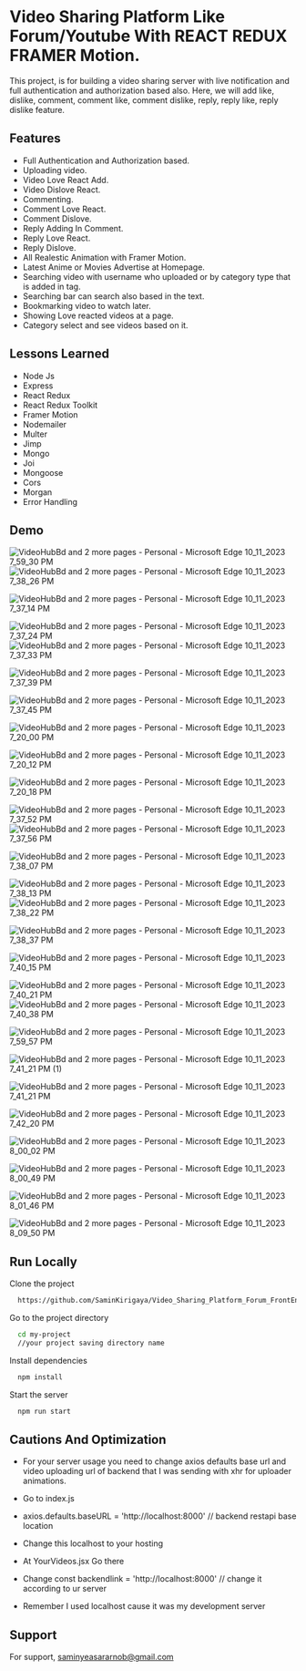 
# Video Sharing Platform Like Forum/Youtube With REACT REDUX FRAMER Motion.

This project, is for building a video sharing server with live notification and full authentication and authorization based also.
Here, we will add like, dislike, comment, comment like, comment dislike, reply,  reply like, reply dislike feature.


## Features

- Full Authentication and Authorization based.
- Uploading video.
- Video Love React Add.
- Video Dislove React.
- Commenting.
- Comment Love React.
- Comment Dislove.
- Reply Adding In Comment.
- Reply Love React.
- Reply Dislove.
- All Realestic Animation with Framer Motion.
- Latest Anime or Movies Advertise at Homepage.
- Searching video with username who uploaded or by category type that is added in tag.
- Searching bar can search also based in the text.
- Bookmarking video to watch later.
- Showing Love reacted videos at a page.
- Category select and see videos based on it.
## Lessons Learned

- Node Js
- Express 
- React Redux
- React Redux Toolkit
- Framer Motion
- Nodemailer
- Multer
- Jimp
- Mongo
- Joi
- Mongoose
- Cors
- Morgan
- Error Handling

## Demo
![VideoHubBd and 2 more pages - Personal - Microsoft​ Edge 10_11_2023 7_59_30 PM](https://github.com/SaminKirigaya/Video_Sharing_Platform_Forum_FrontEnd_REACT_REDUX_FRAMER/assets/104618775/8466a6a6-734d-40ec-bb36-45fcc4a38f87)
![VideoHubBd and 2 more pages - Personal - Microsoft​ Edge 10_11_2023 7_38_26 PM](https://github.com/SaminKirigaya/Video_Sharing_Platform_Forum_FrontEnd_REACT_REDUX_FRAMER/assets/104618775/bafb2110-fab3-4a00-a70a-3c96b5274791)

![VideoHubBd and 2 more pages - Personal - Microsoft​ Edge 10_11_2023 7_37_14 PM](https://github.com/SaminKirigaya/Video_Sharing_Platform_Forum_FrontEnd_REACT_REDUX_FRAMER/assets/104618775/06673b45-f380-4332-810d-7d038d11aba3)

![VideoHubBd and 2 more pages - Personal - Microsoft​ Edge 10_11_2023 7_37_24 PM](https://github.com/SaminKirigaya/Video_Sharing_Platform_Forum_FrontEnd_REACT_REDUX_FRAMER/assets/104618775/f50fc9b2-bc87-4ce1-86fe-2d57f96da112)
![VideoHubBd and 2 more pages - Personal - Microsoft​ Edge 10_11_2023 7_37_33 PM](https://github.com/SaminKirigaya/Video_Sharing_Platform_Forum_FrontEnd_REACT_REDUX_FRAMER/assets/104618775/824241d3-bfc3-4e6e-a9bb-4a8cd53306ab)

![VideoHubBd and 2 more pages - Personal - Microsoft​ Edge 10_11_2023 7_37_39 PM](https://github.com/SaminKirigaya/Video_Sharing_Platform_Forum_FrontEnd_REACT_REDUX_FRAMER/assets/104618775/280d5573-d8cf-465b-98a7-5d6d90bf4bc1)

![VideoHubBd and 2 more pages - Personal - Microsoft​ Edge 10_11_2023 7_37_45 PM](https://github.com/SaminKirigaya/Video_Sharing_Platform_Forum_FrontEnd_REACT_REDUX_FRAMER/assets/104618775/09d398d7-c8f1-4361-a44b-014debbb8b5a)

![VideoHubBd and 2 more pages - Personal - Microsoft​ Edge 10_11_2023 7_20_00 PM](https://github.com/SaminKirigaya/Video_Sharing_Platform_Forum_FrontEnd_REACT_REDUX_FRAMER/assets/104618775/4aadc7e1-d044-4b46-8931-b084f24a2576)

![VideoHubBd and 2 more pages - Personal - Microsoft​ Edge 10_11_2023 7_20_12 PM](https://github.com/SaminKirigaya/Video_Sharing_Platform_Forum_FrontEnd_REACT_REDUX_FRAMER/assets/104618775/d0482c6d-5232-4ea0-a3a7-bee4cbbdc965)

![VideoHubBd and 2 more pages - Personal - Microsoft​ Edge 10_11_2023 7_20_18 PM](https://github.com/SaminKirigaya/Video_Sharing_Platform_Forum_FrontEnd_REACT_REDUX_FRAMER/assets/104618775/2e77b121-87f8-46a0-8113-6640e97055d1)

![VideoHubBd and 2 more pages - Personal - Microsoft​ Edge 10_11_2023 7_37_52 PM](https://github.com/SaminKirigaya/Video_Sharing_Platform_Forum_FrontEnd_REACT_REDUX_FRAMER/assets/104618775/89eb212c-c045-4ff9-b12f-c627d34032ab)
![VideoHubBd and 2 more pages - Personal - Microsoft​ Edge 10_11_2023 7_37_56 PM](https://github.com/SaminKirigaya/Video_Sharing_Platform_Forum_FrontEnd_REACT_REDUX_FRAMER/assets/104618775/f1dc9d7d-367b-4c6a-8d60-88697cd71075)

![VideoHubBd and 2 more pages - Personal - Microsoft​ Edge 10_11_2023 7_38_07 PM](https://github.com/SaminKirigaya/Video_Sharing_Platform_Forum_FrontEnd_REACT_REDUX_FRAMER/assets/104618775/e57bcfa7-4ad8-463c-ae6c-85a4ce574758)


![VideoHubBd and 2 more pages - Personal - Microsoft​ Edge 10_11_2023 7_38_13 PM](https://github.com/SaminKirigaya/Video_Sharing_Platform_Forum_FrontEnd_REACT_REDUX_FRAMER/assets/104618775/f4412c48-739a-47cf-8c0e-abd1a584427a)
![VideoHubBd and 2 more pages - Personal - Microsoft​ Edge 10_11_2023 7_38_22 PM](https://github.com/SaminKirigaya/Video_Sharing_Platform_Forum_FrontEnd_REACT_REDUX_FRAMER/assets/104618775/e53e7475-73fd-4c54-8ac1-7254a00399ea)

![VideoHubBd and 2 more pages - Personal - Microsoft​ Edge 10_11_2023 7_38_37 PM](https://github.com/SaminKirigaya/Video_Sharing_Platform_Forum_FrontEnd_REACT_REDUX_FRAMER/assets/104618775/cc852cab-f11f-45d1-8426-1a149fa1545a)

![VideoHubBd and 2 more pages - Personal - Microsoft​ Edge 10_11_2023 7_40_15 PM](https://github.com/SaminKirigaya/Video_Sharing_Platform_Forum_FrontEnd_REACT_REDUX_FRAMER/assets/104618775/99be115d-9720-43c9-b3dc-7c3c63838f12)

![VideoHubBd and 2 more pages - Personal - Microsoft​ Edge 10_11_2023 7_40_21 PM](https://github.com/SaminKirigaya/Video_Sharing_Platform_Forum_FrontEnd_REACT_REDUX_FRAMER/assets/104618775/dbcf9784-9cd5-4cc6-a1d7-adbd99b70af0)
![VideoHubBd and 2 more pages - Personal - Microsoft​ Edge 10_11_2023 7_40_38 PM](https://github.com/SaminKirigaya/Video_Sharing_Platform_Forum_FrontEnd_REACT_REDUX_FRAMER/assets/104618775/87b16788-62a5-4179-949a-9f1e235f859b)

![VideoHubBd and 2 more pages - Personal - Microsoft​ Edge 10_11_2023 7_59_57 PM](https://github.com/SaminKirigaya/Video_Sharing_Platform_Forum_FrontEnd_REACT_REDUX_FRAMER/assets/104618775/376daa91-732e-4d6f-979b-0ae405fa7c1c)

![VideoHubBd and 2 more pages - Personal - Microsoft​ Edge 10_11_2023 7_41_21 PM (1)](https://github.com/SaminKirigaya/Video_Sharing_Platform_Forum_FrontEnd_REACT_REDUX_FRAMER/assets/104618775/488292e7-4e15-4bd6-9709-f5b31a309ab1)

![VideoHubBd and 2 more pages - Personal - Microsoft​ Edge 10_11_2023 7_41_21 PM](https://github.com/SaminKirigaya/Video_Sharing_Platform_Forum_FrontEnd_REACT_REDUX_FRAMER/assets/104618775/6dd462ec-81f4-4d47-ad79-511b77983395)


![VideoHubBd and 2 more pages - Personal - Microsoft​ Edge 10_11_2023 7_42_20 PM](https://github.com/SaminKirigaya/Video_Sharing_Platform_Forum_FrontEnd_REACT_REDUX_FRAMER/assets/104618775/7e88b166-5687-46ea-baaf-747431ced6c4)


![VideoHubBd and 2 more pages - Personal - Microsoft​ Edge 10_11_2023 8_00_02 PM](https://github.com/SaminKirigaya/Video_Sharing_Platform_Forum_FrontEnd_REACT_REDUX_FRAMER/assets/104618775/1ef91ba0-7900-43e6-b04d-2afcee54a433)

![VideoHubBd and 2 more pages - Personal - Microsoft​ Edge 10_11_2023 8_00_49 PM](https://github.com/SaminKirigaya/Video_Sharing_Platform_Forum_FrontEnd_REACT_REDUX_FRAMER/assets/104618775/161a3947-f7da-421b-ad97-958ae7f60c97)

![VideoHubBd and 2 more pages - Personal - Microsoft​ Edge 10_11_2023 8_01_46 PM](https://github.com/SaminKirigaya/Video_Sharing_Platform_Forum_FrontEnd_REACT_REDUX_FRAMER/assets/104618775/a1572e4f-487d-4185-aef1-60529d23b526)

![VideoHubBd and 2 more pages - Personal - Microsoft​ Edge 10_11_2023 8_09_50 PM](https://github.com/SaminKirigaya/Video_Sharing_Platform_Forum_FrontEnd_REACT_REDUX_FRAMER/assets/104618775/e9bbf565-dc01-44d7-88f6-6145feeda49e)



## Run Locally

Clone the project

```bash
  https://github.com/SaminKirigaya/Video_Sharing_Platform_Forum_FrontEnd_REACT_REDUX_FRAMER.git

```

Go to the project directory

```bash
  cd my-project
  //your project saving directory name
```

Install dependencies

```bash
  npm install
```

Start the server

```bash
  npm run start
```

## Cautions And Optimization
- For your server usage you need to change axios defaults base url and video uploading url of backend that I was sending with xhr for uploader animations.

- Go to index.js
- axios.defaults.baseURL = 'http://localhost:8000' // backend restapi base location 
- Change this localhost to your hosting
- At YourVideos.jsx Go there
- Change const backendlink = 'http://localhost:8000' // change it according to ur server

- Remember I used localhost cause it was my development server
## Support

For support, saminyeasararnob@gmail.com 

